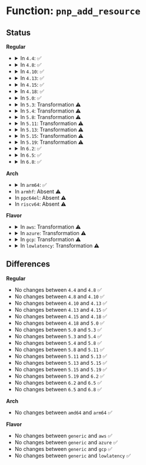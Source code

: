 # Function: <code>pnp_add_resource</code>

## Status
<b>Regular</b>
<ul>
<li>
<details>
<summary>In <code>4.4</code>: ✅</summary>

```c
struct pnp_resource *pnp_add_resource(struct pnp_dev *dev, struct resource *res);
```

**Collision:** Unique Global

**Inline:** No

**Transformation:** False

**Instances:**

```
In drivers/pnp/resource.c (ffffffff814b91e0)
Location: drivers/pnp/resource.c:508
Inline: False
Direct callers:
  - drivers/pnp/pnpacpi/rsparser.c:pnpacpi_allocated_resource
  - drivers/pnp/pnpacpi/rsparser.c:pnpacpi_allocated_resource
  - drivers/pnp/pnpacpi/rsparser.c:pnpacpi_allocated_resource
```
**Symbols:**

```
ffffffff814b91e0-ffffffff814b92c8: pnp_add_resource (STB_GLOBAL)
```
</details>
</li>
<li>
<details>
<summary>In <code>4.8</code>: ✅</summary>

```c
struct pnp_resource *pnp_add_resource(struct pnp_dev *dev, struct resource *res);
```

**Collision:** Unique Global

**Inline:** No

**Transformation:** False

**Instances:**

```
In drivers/pnp/resource.c (ffffffff81508c50)
Location: drivers/pnp/resource.c:508
Inline: False
Direct callers:
  - drivers/pnp/pnpacpi/rsparser.c:pnpacpi_allocated_resource
  - drivers/pnp/pnpacpi/rsparser.c:pnpacpi_allocated_resource
  - drivers/pnp/pnpacpi/rsparser.c:pnpacpi_allocated_resource
```
**Symbols:**

```
ffffffff81508c50-ffffffff81508d3f: pnp_add_resource (STB_GLOBAL)
```
</details>
</li>
<li>
<details>
<summary>In <code>4.10</code>: ✅</summary>

```c
struct pnp_resource *pnp_add_resource(struct pnp_dev *dev, struct resource *res);
```

**Collision:** Unique Global

**Inline:** No

**Transformation:** False

**Instances:**

```
In drivers/pnp/resource.c (ffffffff8152ce70)
Location: drivers/pnp/resource.c:508
Inline: False
Direct callers:
  - drivers/pnp/pnpacpi/rsparser.c:pnpacpi_allocated_resource
  - drivers/pnp/pnpacpi/rsparser.c:pnpacpi_allocated_resource
  - drivers/pnp/pnpacpi/rsparser.c:pnpacpi_allocated_resource
```
**Symbols:**

```
ffffffff8152ce70-ffffffff8152cf5f: pnp_add_resource (STB_GLOBAL)
```
</details>
</li>
<li>
<details>
<summary>In <code>4.13</code>: ✅</summary>

```c
struct pnp_resource *pnp_add_resource(struct pnp_dev *dev, struct resource *res);
```

**Collision:** Unique Global

**Inline:** No

**Transformation:** False

**Instances:**

```
In drivers/pnp/resource.c (ffffffff8153ff50)
Location: drivers/pnp/resource.c:508
Inline: False
Direct callers:
  - drivers/pnp/pnpacpi/rsparser.c:pnpacpi_allocated_resource
  - drivers/pnp/pnpacpi/rsparser.c:pnpacpi_allocated_resource
  - drivers/pnp/pnpacpi/rsparser.c:pnpacpi_allocated_resource
```
**Symbols:**

```
ffffffff8153ff50-ffffffff8154003e: pnp_add_resource (STB_GLOBAL)
```
</details>
</li>
<li>
<details>
<summary>In <code>4.15</code>: ✅</summary>

```c
struct pnp_resource *pnp_add_resource(struct pnp_dev *dev, struct resource *res);
```

**Collision:** Unique Global

**Inline:** No

**Transformation:** False

**Instances:**

```
In drivers/pnp/resource.c (ffffffff815a3070)
Location: drivers/pnp/resource.c:509
Inline: False
Direct callers:
  - drivers/pnp/pnpacpi/rsparser.c:pnpacpi_allocated_resource
  - drivers/pnp/pnpacpi/rsparser.c:pnpacpi_allocated_resource
  - drivers/pnp/pnpacpi/rsparser.c:pnpacpi_allocated_resource
```
**Symbols:**

```
ffffffff815a3070-ffffffff815a315e: pnp_add_resource (STB_GLOBAL)
```
</details>
</li>
<li>
<details>
<summary>In <code>4.18</code>: ✅</summary>

```c
struct pnp_resource *pnp_add_resource(struct pnp_dev *dev, struct resource *res);
```

**Collision:** Unique Global

**Inline:** No

**Transformation:** False

**Instances:**

```
In drivers/pnp/resource.c (ffffffff815dace0)
Location: drivers/pnp/resource.c:509
Inline: False
Direct callers:
  - drivers/pnp/pnpacpi/rsparser.c:pnpacpi_allocated_resource
  - drivers/pnp/pnpacpi/rsparser.c:pnpacpi_allocated_resource
  - drivers/pnp/pnpacpi/rsparser.c:pnpacpi_allocated_resource
```
**Symbols:**

```
ffffffff815dace0-ffffffff815dadc4: pnp_add_resource (STB_GLOBAL)
```
</details>
</li>
<li>
<details>
<summary>In <code>5.0</code>: ✅</summary>

```c
struct pnp_resource *pnp_add_resource(struct pnp_dev *dev, struct resource *res);
```

**Collision:** Unique Global

**Inline:** No

**Transformation:** False

**Instances:**

```
In drivers/pnp/resource.c (ffffffff815f45b0)
Location: drivers/pnp/resource.c:509
Inline: False
Direct callers:
  - drivers/pnp/pnpacpi/rsparser.c:pnpacpi_allocated_resource
  - drivers/pnp/pnpacpi/rsparser.c:pnpacpi_allocated_resource
  - drivers/pnp/pnpacpi/rsparser.c:pnpacpi_allocated_resource
```
**Symbols:**

```
ffffffff815f45b0-ffffffff815f466d: pnp_add_resource (STB_GLOBAL)
```
</details>
</li>
<li>
<details>
<summary>In <code>5.3</code>: Transformation ⚠️</summary>

```c
struct pnp_resource *pnp_add_resource(struct pnp_dev *dev, struct resource *res);
```

**Collision:** Unique Global

**Inline:** No

**Transformation:** True

**Instances:**

```
In drivers/pnp/resource.c (0)
Location: drivers/pnp/resource.c:509
Inline: False
Direct callers:
  - drivers/pnp/pnpacpi/rsparser.c:pnpacpi_allocated_resource
  - drivers/pnp/pnpacpi/rsparser.c:pnpacpi_allocated_resource
  - drivers/pnp/pnpacpi/rsparser.c:pnpacpi_allocated_resource
```
**Symbols:**

```
ffffffff8162658e-ffffffff816265a5: pnp_add_resource.cold (STB_LOCAL)
ffffffff816263d0-ffffffff8162647e: pnp_add_resource (STB_GLOBAL)
```
</details>
</li>
<li>
<details>
<summary>In <code>5.4</code>: Transformation ⚠️</summary>

```c
struct pnp_resource *pnp_add_resource(struct pnp_dev *dev, struct resource *res);
```

**Collision:** Unique Global

**Inline:** No

**Transformation:** True

**Instances:**

```
In drivers/pnp/resource.c (0)
Location: drivers/pnp/resource.c:509
Inline: False
Direct callers:
  - drivers/pnp/pnpacpi/rsparser.c:pnpacpi_allocated_resource
  - drivers/pnp/pnpacpi/rsparser.c:pnpacpi_allocated_resource
  - drivers/pnp/pnpacpi/rsparser.c:pnpacpi_allocated_resource
```
**Symbols:**

```
ffffffff8164807e-ffffffff81648095: pnp_add_resource.cold (STB_LOCAL)
ffffffff81647ec0-ffffffff81647f6e: pnp_add_resource (STB_GLOBAL)
```
</details>
</li>
<li>
<details>
<summary>In <code>5.8</code>: Transformation ⚠️</summary>

```c
struct pnp_resource *pnp_add_resource(struct pnp_dev *dev, struct resource *res);
```

**Collision:** Unique Global

**Inline:** No

**Transformation:** True

**Instances:**

```
In drivers/pnp/resource.c (0)
Location: drivers/pnp/resource.c:509
Inline: False
Direct callers:
  - drivers/pnp/pnpacpi/rsparser.c:pnpacpi_allocated_resource
  - drivers/pnp/pnpacpi/rsparser.c:pnpacpi_allocated_resource
  - drivers/pnp/pnpacpi/rsparser.c:pnpacpi_allocated_resource
```
**Symbols:**

```
ffffffff816f6eef-ffffffff816f6f06: pnp_add_resource.cold (STB_LOCAL)
ffffffff816f6cb0-ffffffff816f6d87: pnp_add_resource (STB_GLOBAL)
```
</details>
</li>
<li>
<details>
<summary>In <code>5.11</code>: Transformation ⚠️</summary>

```c
struct pnp_resource *pnp_add_resource(struct pnp_dev *dev, struct resource *res);
```

**Collision:** Unique Global

**Inline:** No

**Transformation:** True

**Instances:**

```
In drivers/pnp/resource.c (0)
Location: drivers/pnp/resource.c:509
Inline: False
Direct callers:
  - drivers/pnp/pnpacpi/rsparser.c:pnpacpi_allocated_resource
  - drivers/pnp/pnpacpi/rsparser.c:pnpacpi_allocated_resource
  - drivers/pnp/pnpacpi/rsparser.c:pnpacpi_allocated_resource
```
**Symbols:**

```
ffffffff81c03a23-ffffffff81c03a3a: pnp_add_resource.cold (STB_LOCAL)
ffffffff81713cf0-ffffffff81713dc7: pnp_add_resource (STB_GLOBAL)
```
</details>
</li>
<li>
<details>
<summary>In <code>5.13</code>: Transformation ⚠️</summary>

```c
struct pnp_resource *pnp_add_resource(struct pnp_dev *dev, struct resource *res);
```

**Collision:** Unique Global

**Inline:** No

**Transformation:** True

**Instances:**

```
In drivers/pnp/resource.c (0)
Location: drivers/pnp/resource.c:509
Inline: False
Direct callers:
  - drivers/pnp/pnpacpi/rsparser.c:pnpacpi_allocated_resource
  - drivers/pnp/pnpacpi/rsparser.c:pnpacpi_allocated_resource
  - drivers/pnp/pnpacpi/rsparser.c:pnpacpi_allocated_resource
```
**Symbols:**

```
ffffffff81bf53b6-ffffffff81bf53cd: pnp_add_resource.cold (STB_LOCAL)
ffffffff816f50a0-ffffffff816f5177: pnp_add_resource (STB_GLOBAL)
```
</details>
</li>
<li>
<details>
<summary>In <code>5.15</code>: Transformation ⚠️</summary>

```c
struct pnp_resource *pnp_add_resource(struct pnp_dev *dev, struct resource *res);
```

**Collision:** Unique Global

**Inline:** No

**Transformation:** True

**Instances:**

```
In drivers/pnp/resource.c (0)
Location: drivers/pnp/resource.c:509
Inline: False
Direct callers:
  - drivers/pnp/pnpacpi/rsparser.c:pnpacpi_allocated_resource
  - drivers/pnp/pnpacpi/rsparser.c:pnpacpi_allocated_resource
  - drivers/pnp/pnpacpi/rsparser.c:pnpacpi_allocated_resource
```
**Symbols:**

```
ffffffff81cf2977-ffffffff81cf298e: pnp_add_resource.cold (STB_LOCAL)
ffffffff8176f5f0-ffffffff8176f6c4: pnp_add_resource (STB_GLOBAL)
```
</details>
</li>
<li>
<details>
<summary>In <code>5.19</code>: Transformation ⚠️</summary>

```c
struct pnp_resource *pnp_add_resource(struct pnp_dev *dev, struct resource *res);
```

**Collision:** Unique Global

**Inline:** No

**Transformation:** True

**Instances:**

```
In drivers/pnp/resource.c (0)
Location: drivers/pnp/resource.c:509
Inline: False
Direct callers:
  - drivers/pnp/pnpacpi/rsparser.c:pnpacpi_allocated_resource
  - drivers/pnp/pnpacpi/rsparser.c:pnpacpi_allocated_resource
  - drivers/pnp/pnpacpi/rsparser.c:pnpacpi_allocated_resource
```
**Symbols:**

```
ffffffff81ebaaad-ffffffff81ebaac4: pnp_add_resource.cold (STB_LOCAL)
ffffffff818a49c0-ffffffff818a4aa5: pnp_add_resource (STB_GLOBAL)
```
</details>
</li>
<li>
<details>
<summary>In <code>6.2</code>: ✅</summary>

```c
struct pnp_resource *pnp_add_resource(struct pnp_dev *dev, struct resource *res);
```

**Collision:** Unique Global

**Inline:** No

**Transformation:** False

**Instances:**

```
In drivers/pnp/resource.c (ffffffff819ee4f0)
Location: drivers/pnp/resource.c:510
Inline: False
Direct callers:
  - drivers/pnp/pnpacpi/rsparser.c:pnpacpi_allocated_resource
  - drivers/pnp/pnpacpi/rsparser.c:pnpacpi_allocated_resource
  - drivers/pnp/pnpacpi/rsparser.c:pnpacpi_allocated_resource
```
**Symbols:**

```
ffffffff819ee4f0-ffffffff819ee5e9: pnp_add_resource (STB_GLOBAL)
```
</details>
</li>
<li>
<details>
<summary>In <code>6.5</code>: ✅</summary>

```c
struct pnp_resource *pnp_add_resource(struct pnp_dev *dev, struct resource *res);
```

**Collision:** Unique Global

**Inline:** No

**Transformation:** False

**Instances:**

```
In drivers/pnp/resource.c (ffffffff81a36c60)
Location: drivers/pnp/resource.c:510
Inline: False
Direct callers:
  - drivers/pnp/pnpacpi/rsparser.c:pnpacpi_allocated_resource
  - drivers/pnp/pnpacpi/rsparser.c:pnpacpi_allocated_resource
  - drivers/pnp/pnpacpi/rsparser.c:pnpacpi_allocated_resource
```
**Symbols:**

```
ffffffff81a36c60-ffffffff81a36d59: pnp_add_resource (STB_GLOBAL)
```
</details>
</li>
<li>
<details>
<summary>In <code>6.8</code>: ✅</summary>

```c
struct pnp_resource *pnp_add_resource(struct pnp_dev *dev, struct resource *res);
```

**Collision:** Unique Global

**Inline:** No

**Transformation:** False

**Instances:**

```
In drivers/pnp/resource.c (ffffffff81a82350)
Location: drivers/pnp/resource.c:510
Inline: False
Direct callers:
  - drivers/pnp/pnpacpi/rsparser.c:pnpacpi_allocated_resource
  - drivers/pnp/pnpacpi/rsparser.c:pnpacpi_allocated_resource
  - drivers/pnp/pnpacpi/rsparser.c:pnpacpi_allocated_resource
```
**Symbols:**

```
ffffffff81a82350-ffffffff81a82422: pnp_add_resource (STB_GLOBAL)
```
</details>
</li>
</ul>
<b>Arch</b>
<ul>
<li>
<details>
<summary>In <code>arm64</code>: ✅</summary>

```c
struct pnp_resource *pnp_add_resource(struct pnp_dev *dev, struct resource *res);
```

**Collision:** Unique Global

**Inline:** No

**Transformation:** False

**Instances:**

```
In drivers/pnp/resource.c (ffff8000107b51e0)
Location: drivers/pnp/resource.c:509
Inline: False
Direct callers:
  - drivers/pnp/pnpacpi/rsparser.c:pnpacpi_allocated_resource
  - drivers/pnp/pnpacpi/rsparser.c:pnpacpi_allocated_resource
  - drivers/pnp/pnpacpi/rsparser.c:pnpacpi_allocated_resource
```
**Symbols:**

```
ffff8000107b51e0-ffff8000107b5298: pnp_add_resource (STB_GLOBAL)
```
</details>
</li>
<li>
In <code>armhf</code>: Absent ⚠️
</li>
<li>
In <code>ppc64el</code>: Absent ⚠️
</li>
<li>
In <code>riscv64</code>: Absent ⚠️
</li>
</ul>
<b>Flavor</b>
<ul>
<li>
<details>
<summary>In <code>aws</code>: Transformation ⚠️</summary>

```c
struct pnp_resource *pnp_add_resource(struct pnp_dev *dev, struct resource *res);
```

**Collision:** Unique Global

**Inline:** No

**Transformation:** True

**Instances:**

```
In drivers/pnp/resource.c (0)
Location: drivers/pnp/resource.c:509
Inline: False
Direct callers:
  - drivers/pnp/pnpacpi/rsparser.c:pnpacpi_allocated_resource
  - drivers/pnp/pnpacpi/rsparser.c:pnpacpi_allocated_resource
  - drivers/pnp/pnpacpi/rsparser.c:pnpacpi_allocated_resource
```
**Symbols:**

```
ffffffff8160e0de-ffffffff8160e0f5: pnp_add_resource.cold (STB_LOCAL)
ffffffff8160df20-ffffffff8160dfce: pnp_add_resource (STB_GLOBAL)
```
</details>
</li>
<li>
<details>
<summary>In <code>azure</code>: Transformation ⚠️</summary>

```c
struct pnp_resource *pnp_add_resource(struct pnp_dev *dev, struct resource *res);
```

**Collision:** Unique Global

**Inline:** No

**Transformation:** True

**Instances:**

```
In drivers/pnp/resource.c (0)
Location: drivers/pnp/resource.c:509
Inline: False
Direct callers:
  - drivers/pnp/pnpacpi/rsparser.c:pnpacpi_allocated_resource
  - drivers/pnp/pnpacpi/rsparser.c:pnpacpi_allocated_resource
  - drivers/pnp/pnpacpi/rsparser.c:pnpacpi_allocated_resource
```
**Symbols:**

```
ffffffff8160262e-ffffffff81602645: pnp_add_resource.cold (STB_LOCAL)
ffffffff81602470-ffffffff8160251e: pnp_add_resource (STB_GLOBAL)
```
</details>
</li>
<li>
<details>
<summary>In <code>gcp</code>: Transformation ⚠️</summary>

```c
struct pnp_resource *pnp_add_resource(struct pnp_dev *dev, struct resource *res);
```

**Collision:** Unique Global

**Inline:** No

**Transformation:** True

**Instances:**

```
In drivers/pnp/resource.c (0)
Location: drivers/pnp/resource.c:509
Inline: False
Direct callers:
  - drivers/pnp/pnpacpi/rsparser.c:pnpacpi_allocated_resource
  - drivers/pnp/pnpacpi/rsparser.c:pnpacpi_allocated_resource
  - drivers/pnp/pnpacpi/rsparser.c:pnpacpi_allocated_resource
```
**Symbols:**

```
ffffffff8163bebe-ffffffff8163bed5: pnp_add_resource.cold (STB_LOCAL)
ffffffff8163bd00-ffffffff8163bdae: pnp_add_resource (STB_GLOBAL)
```
</details>
</li>
<li>
<details>
<summary>In <code>lowlatency</code>: Transformation ⚠️</summary>

```c
struct pnp_resource *pnp_add_resource(struct pnp_dev *dev, struct resource *res);
```

**Collision:** Unique Global

**Inline:** No

**Transformation:** True

**Instances:**

```
In drivers/pnp/resource.c (0)
Location: drivers/pnp/resource.c:509
Inline: False
Direct callers:
  - drivers/pnp/pnpacpi/rsparser.c:pnpacpi_allocated_resource
  - drivers/pnp/pnpacpi/rsparser.c:pnpacpi_allocated_resource
  - drivers/pnp/pnpacpi/rsparser.c:pnpacpi_allocated_resource
```
**Symbols:**

```
ffffffff8165620e-ffffffff81656225: pnp_add_resource.cold (STB_LOCAL)
ffffffff81656050-ffffffff816560fe: pnp_add_resource (STB_GLOBAL)
```
</details>
</li>
</ul>

## Differences
<b>Regular</b>
<ul>
<li>
No changes between <code>4.4</code> and <code>4.8</code> ✅
</li>
<li>
No changes between <code>4.8</code> and <code>4.10</code> ✅
</li>
<li>
No changes between <code>4.10</code> and <code>4.13</code> ✅
</li>
<li>
No changes between <code>4.13</code> and <code>4.15</code> ✅
</li>
<li>
No changes between <code>4.15</code> and <code>4.18</code> ✅
</li>
<li>
No changes between <code>4.18</code> and <code>5.0</code> ✅
</li>
<li>
No changes between <code>5.0</code> and <code>5.3</code> ✅
</li>
<li>
No changes between <code>5.3</code> and <code>5.4</code> ✅
</li>
<li>
No changes between <code>5.4</code> and <code>5.8</code> ✅
</li>
<li>
No changes between <code>5.8</code> and <code>5.11</code> ✅
</li>
<li>
No changes between <code>5.11</code> and <code>5.13</code> ✅
</li>
<li>
No changes between <code>5.13</code> and <code>5.15</code> ✅
</li>
<li>
No changes between <code>5.15</code> and <code>5.19</code> ✅
</li>
<li>
No changes between <code>5.19</code> and <code>6.2</code> ✅
</li>
<li>
No changes between <code>6.2</code> and <code>6.5</code> ✅
</li>
<li>
No changes between <code>6.5</code> and <code>6.8</code> ✅
</li>
</ul>
<b>Arch</b>
<ul>
<li>
No changes between <code>amd64</code> and <code>arm64</code> ✅
</li>
</ul>
<b>Flavor</b>
<ul>
<li>
No changes between <code>generic</code> and <code>aws</code> ✅
</li>
<li>
No changes between <code>generic</code> and <code>azure</code> ✅
</li>
<li>
No changes between <code>generic</code> and <code>gcp</code> ✅
</li>
<li>
No changes between <code>generic</code> and <code>lowlatency</code> ✅
</li>
</ul>
